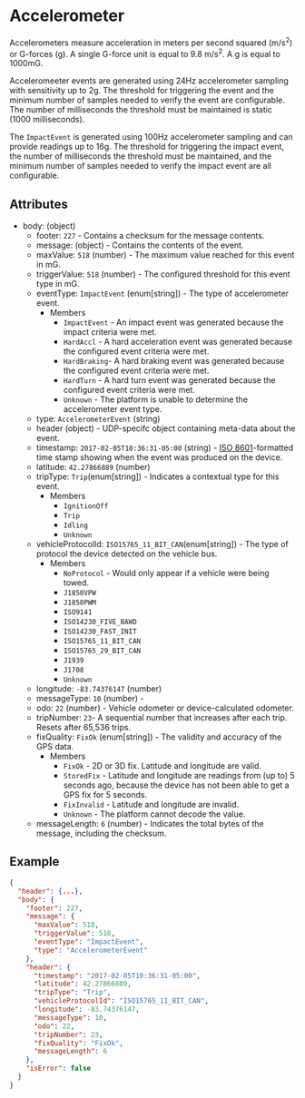 # Accelerometer

Accelerometers measure acceleration in meters per second squared
(m/s<sup>2</sup>) or G-forces (g). A single G-force unit is equal to 9.8
m/s<sup>2</sup>. A g is equal to 1000mG.

Acceleromeeter events are generated using 24Hz accelerometer sampling with
sensitivity up to 2g. The threshold for triggering the event and the minimum
number of samples needed to verify the event are configurable. The number of
milliseconds the threshold must be maintained is static (1000 milliseconds).

The `ImpactEvent` is generated using 100Hz accelerometer sampling and can provide
readings up to 16g. The threshold for triggering the impact event, the number of
milliseconds the threshold must be maintained, and the minimum number of samples
needed to verify the impact event are all configurable.

## Attributes
- body: (object)
  - footer: `227` - Contains a checksum for the message contents.
  - message: (object) - Contains the contents of the event.
  - maxValue: `518` (number) - The maximum value reached for this event in mG.
  - triggerValue: `518` (number) - The configured threshold for this event type in mG.
  - eventType: `ImpactEvent` (enum[string]) - The type of accelerometer event.
    - Members
      - `ImpactEvent` - An impact event was generated because the impact criteria were met.
      - `HardAccl` - A hard acceleration event was generated because the configured event criteria were met.
      - `HardBraking`- A hard braking event was generated because the configured event criteria were met.
      - `HardTurn` - A hard turn event was generated because the configured event criteria were met.
      - `Unknown` - The platform is unable to determine the accelerometer event type.
  - type: `AccelerometerEvent` (string)
  - header (object) - UDP-specifc object containing meta-data about the event.
  - timestamp: `2017-02-05T10:36:31-05:00` (string) - [ISO 8601](https://en.wikipedia.org/wiki/ISO_8601)-formatted time stamp showing when the event was produced on the device.
  - latitude: `42.27866889` (number)
  - tripType: `Trip`(enum[string]) - Indicates a contextual type for this event.
    - Members
      - `IgnitionOff`
      - `Trip`
      - `Idling`
      - `Unknown`
  - vehicleProtocolId: `ISO15765_11_BIT_CAN`(enum[string]) - The type of protocol the device detected on the vehicle bus.
    - Members
      - `NoProtocol` - Would only appear if a vehicle were being towed. 
      - `J1850VPW`
      - `J1850PWM`
      - `ISO9141`
      - `ISO14230_FIVE_BAWD`
      - `ISO14230_FAST_INIT`
      - `ISO15765_11_BIT_CAN`
      - `ISO15765_29_BIT_CAN`
      - `J1939`
      - `J1708`
      - `Unknown`
  - longitude: `-83.74376147` (number)
  - messageType: `10` (number) - 
  - odo: `22` (number) - Vehicle odometer or device-calculated odometer.
  - tripNumber: `23`- A sequential number that increases after each trip. Resets after 65,536 trips.
  - fixQuality: `FixOk` (enum[string]) - The validity and accuracy of the GPS data.
    - Members
      - `FixOk` - 2D or 3D fix. Latitude and longitude are valid.
      - `StoredFix` - Latitude and longitude are readings from (up to) 5 seconds ago, because the device has not been able to get a GPS fix for 5 seconds.
      - `FixInvalid` - Latitude and longitude are invalid.
      - `Unknown` - The platform cannot decode the value.
  - messageLength: `6` (number) - Indicates the total bytes of the message, including the checksum.

## Example

```json
{
  "header": {...},
  "body": {
    "footer": 227,
    "message": {
      "maxValue": 518,
      "triggerValue": 518,
      "eventType": "ImpactEvent",
      "type": "AccelerometerEvent"
    },
    "header": {
      "timestamp": "2017-02-05T10:36:31-05:00",
      "latitude": 42.27866889,
      "tripType": "Trip",
      "vehicleProtocolId": "ISO15765_11_BIT_CAN",
      "longitude": -83.74376147,
      "messageType": 10,
      "odo": 22,
      "tripNumber": 23,
      "fixQuality": "FixOk",
      "messageLength": 6
    },
    "isError": false
  }
}
```
